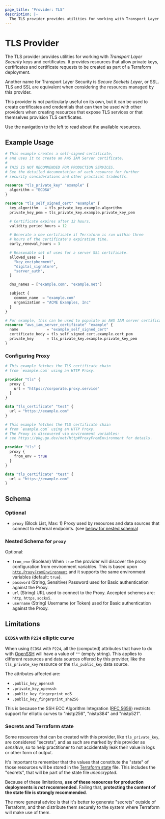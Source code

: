```yaml
---
page_title: "Provider: TLS"
description: |-
  The TLS provider provides utilities for working with Transport Layer Security keys and certificates.
---
```


# TLS Provider

The TLS provider provides utilities for working with *Transport Layer Security*
keys and certificates. It provides resources that
allow private keys, certificates and certificate requests to be
created as part of a Terraform deployment.

Another name for Transport Layer Security is *Secure Sockets Layer*,
or SSL. TLS and SSL are equivalent when considering the resources
managed by this provider.

This provider is not particularly useful on its own, but it can be
used to create certificates and credentials that can then be used
with other providers when creating resources that expose TLS
services or that themselves provision TLS certificates.

Use the navigation to the left to read about the available resources.

## Example Usage

```terraform
# This example creates a self-signed certificate,
# and uses it to create an AWS IAM Server certificate.
#
# THIS IS NOT RECOMMENDED FOR PRODUCTION SERVICES.
# See the detailed documentation of each resource for further
# security considerations and other practical tradeoffs.

resource "tls_private_key" "example" {
  algorithm = "ECDSA"
}

resource "tls_self_signed_cert" "example" {
  key_algorithm   = tls_private_key.example.algorithm
  private_key_pem = tls_private_key.example.private_key_pem

  # Certificate expires after 12 hours.
  validity_period_hours = 12

  # Generate a new certificate if Terraform is run within three
  # hours of the certificate's expiration time.
  early_renewal_hours = 3

  # Reasonable set of uses for a server SSL certificate.
  allowed_uses = [
    "key_encipherment",
    "digital_signature",
    "server_auth",
  ]

  dns_names = ["example.com", "example.net"]

  subject {
    common_name  = "example.com"
    organization = "ACME Examples, Inc"
  }
}

# For example, this can be used to populate an AWS IAM server certificate.
resource "aws_iam_server_certificate" "example" {
  name             = "example_self_signed_cert"
  certificate_body = tls_self_signed_cert.example.cert_pem
  private_key      = tls_private_key.example.private_key_pem
}
```

### Configuring Proxy

```terraform
# This example fetches the TLS certificate chain
# from `example.com` using an HTTP Proxy.

provider "tls" {
  proxy {
    url = "https://corporate.proxy.service"
  }
}

data "tls_certificate" "test" {
  url = "https://example.com"
}
```

```terraform
# This example fetches the TLS certificate chain
# from `example.com` using an HTTP Proxy.
# The Proxy is discovered via environment variables:
# see https://pkg.go.dev/net/http#ProxyFromEnvironment for details.

provider "tls" {
  proxy {
    from_env = true
  }
}

data "tls_certificate" "test" {
  url = "https://example.com"
}
```

<!-- schema generated by tfplugindocs -->
## Schema

### Optional

- `proxy` (Block List, Max: 1) Proxy used by resources and data sources that connect to external endpoints. (see [below for nested schema](#nestedblock--proxy))

<a id="nestedblock--proxy"></a>
### Nested Schema for `proxy`

Optional:

- `from_env` (Boolean) When `true` the provider will discover the proxy configuration from environment variables. This is based upon [`http.ProxyFromEnvironment`](https://pkg.go.dev/net/http#ProxyFromEnvironment) and it supports the same environment variables (default: `true`).
- `password` (String, Sensitive) Password used for Basic authentication against the Proxy.
- `url` (String) URL used to connect to the Proxy. Accepted schemes are: `http`, `https`, `socks5`.
- `username` (String) Username (or Token) used for Basic authentication against the Proxy.

## Limitations

### `ECDSA` with `P224` elliptic curve

When using `ECDSA` with `P224`, all the (computed) attributes
that have to do with [OpenSSH](https://www.openssh.com/) will have a value of `""` (empty string).
This applies to different resources and data sources offered by this provider,
like the `tls_private_key` resource or the `tls_public_key` data source.

The attributes affected are:

* `.public_key_openssh`
* `.private_key_openssh`
* `.public_key_fingerprint_md5`
* `.public_key_fingerprint_sha256`

This is because the SSH ECC Algorithm Integration ([RFC 5656](https://datatracker.ietf.org/doc/html/rfc5656))
restricts support for elliptic curves to "nistp256", "nistp384" and "nistp521".

### Secrets and Terraform state

Some resources that can be created with this provider, like `tls_private_key`, are
considered "secrets", and as such are marked by this provider as _sensitive_, so to
help practitioner to not accidentally leak their value in logs or other form of output.

It's important to remember that the values that constitute the "state" of those
resources will be stored in the [Terraform state](https://www.terraform.io/language/state) file.
This includes the "secrets", that will be part of the state file *unencrypted*.

Because of these limitations, **use of these resources for production deployments is _not_ recommended**.
Failing that, **protecting the content of the state file is strongly recommended**.

The more general advice is that it's better to generate "secrets" outside of Terraform,
and then distribute them securely to the system where Terraform will make use of them.
